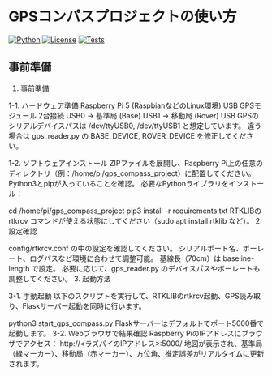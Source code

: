 # GPSコンパスプロジェクトの使い方

[![Python](https://img.shields.io/badge/Python-3.8+-blue.svg)](https://www.python.org)
[![License](https://img.shields.io/badge/License-MIT-green.svg)](https://opensource.org/licenses/MIT)
[![Tests](https://github.com/yourusername/tls-analyzer/actions/workflows/ci.yml/badge.svg)](https://github.com/yourusername/tls-analyzer/actions)


## 事前準備

1. 事前準備

1-1. ハードウェア準備
Raspberry Pi 5 (RaspbianなどのLinux環境)
USB GPSモジュール 2台接続
USB0 → 基準局 (Base)
USB1 → 移動局 (Rover)
USB GPSのシリアルデバイスパスは /dev/ttyUSB0, /dev/ttyUSB1 と想定しています。
違う場合は gps_reader.py の BASE_DEVICE, ROVER_DEVICE を修正してください。

1-2. ソフトウェアインストール
ZIPファイルを展開し、Raspberry Pi上の任意のディレクトリ（例：/home/pi/gps_compass_project）に配置してください。
Python3とpipが入っていることを確認。
必要なPythonライブラリをインストール：


cd /home/pi/gps_compass_project
pip3 install -r requirements.txt
RTKLIBの rtkrcv コマンドが使える状態にしてください（sudo apt install rtklib など）。
2. 設定確認

config/rtkrcv.conf の中の設定を確認してください。
シリアルポート名、ボーレート、ログパスなど環境に合わせて調整可能。
基線長（70cm）は baseline-length で設定。
必要に応じて、gps_reader.py のデバイスパスやボーレートも調整してください。
3. 起動方法

3-1. 手動起動
以下のスクリプトを実行して、RTKLIBのrtkrcv起動、GPS読み取り、Flaskサーバー起動を同時に行います。

python3 start_gps_compass.py
Flaskサーバーはデフォルトでポート5000番で起動します。
3-2. Webブラウザで結果確認
Raspberry PiのIPアドレスにブラウザでアクセス：
http://<ラズパイのIPアドレス>:5000/
地図が表示され、基準局（緑マーカー）、移動局（赤マーカー）、方位角、推定誤差がリアルタイムに更新されます。

